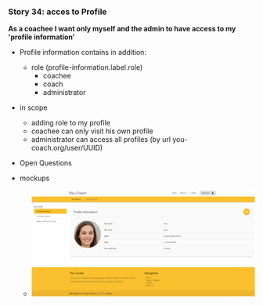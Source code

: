  ### Story 34: acces to Profile
 **As a coachee I want only myself and the admin to have access to my 'profile information'**

 - Profile information contains in addition:
     - role (profile-information.label.role)
        - coachee
        - coach
        - administrator

  - in scope
      - adding role to my profile
      - coachee can only visit his own profile
      - administrator can access all profiles (by url you-coach.org/user/UUID)

  - Open Questions

 - mockups
     - ![signin](../img/my-profile.png)
